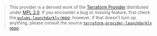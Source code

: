 > This provider is a derived work of the [Terraform Provider](https://github.com/launchdarkly/terraform-provider-launchdarkly)
> distributed under [MPL 2.0](https://www.mozilla.org/en-US/MPL/2.0/). If you encounter a bug or missing feature,
> first check the [`pulumi-launchdarkly` repo](https://github.com/BinaryBrilliance/pulumi-launchdarkly/issues); however, if that doesn't turn up anything,
> please consult the source [`terraform-provider-launchdarkly` repo](https://github.com/launchdarkly/terraform-provider-launchdarkly/issues).